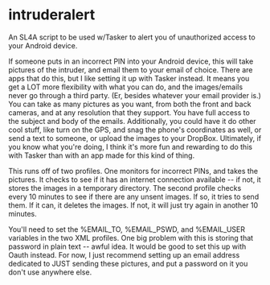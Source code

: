intruderalert
=============

An SL4A script to be used w/Tasker to alert you of unauthorized access to your Android device.

If someone puts in an incorrect PIN into your Android device, this will take pictures of the intruder, and email them to your email of choice. There are apps that do this, but I like setting it up with Tasker instead. It means you get a LOT more flexibility with what you can do, and the images/emails never go through a third party. (Er, besides whatever your email provider is.) You can take as many pictures as you want, from both the front and back cameras, and at any resolution that they support. You have full access to the subject and body of the emails. Additionally, you could have it do other cool stuff, like turn on the GPS, and snag the phone's coordinates as well, or send a text to someone, or upload the images to your DropBox. Ultimately, if you know what you're doing, I think it's more fun and rewarding to do this with Tasker than with an app made for this kind of thing.

This runs off of two profiles. One monitors for incorrect PINs, and takes the pictures. It checks to see if it has an internet connection available -- if not, it stores the images in a temporary directory. The second profile checks every 10 minutes to see if there are any unsent images. If so, it tries to send them. If it can, it deletes the images. If not, it will just try again in another 10 minutes.

You'll need to set the %EMAIL_TO, %EMAIL_PSWD, and %EMAIL_USER variables in the two XML profiles. One big problem with this is storing that password in plain text -- awful idea. It would be good to set this up with Oauth instead. For now, I just recommend setting up an email address dedicated to JUST sending these pictures, and put a password on it you don't use anywhere else.